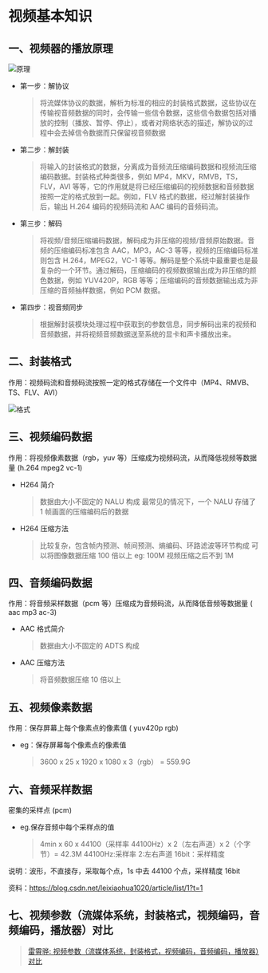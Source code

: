 # 视频基本知识

## 一、视频器的播放原理

![原理](http://cdn.chemputer.top/notebook/live/process.jpg)

- 第一步：解协议

  > 将流媒体协议的数据，解析为标准的相应的封装格式数据，这些协议在传输视音频数据的同时，会传输一些信令数据，这些信令数据包括对播放的控制（播放、暂停、停止），或者对网络状态的描述，解协议的过程中会去掉信令数据而只保留视音频数据

- 第二步：解封装

  > 将输入的封装格式的数据，分离成为音频流压缩编码数据和视频流压缩编码数据。封装格式种类很多，例如 MP4，MKV，RMVB，TS，FLV，AVI 等等，它的作用就是将已经压缩编码的视频数据和音频数据按照一定的格式放到一起。例如，FLV 格式的数据，经过解封装操作后，输出 H.264 编码的视频码流和 AAC 编码的音频码流。

- 第三步：解码

  > 将视频/音频压缩编码数据，解码成为非压缩的视频/音频原始数据。音频的压缩编码标准包含 AAC，MP3，AC-3 等等，视频的压缩编码标准则包含 H.264，MPEG2，VC-1 等等。解码是整个系统中最重要也是最复杂的一个环节。通过解码，压缩编码的视频数据输出成为非压缩的颜色数据，例如 YUV420P，RGB 等等；压缩编码的音频数据输出成为非压缩的音频抽样数据，例如 PCM 数据。

- 第四步：视音频同步
  > 根据解封装模块处理过程中获取到的参数信息，同步解码出来的视频和音频数据，并将视频音频数据送至系统的显卡和声卡播放出来。

## 二、封装格式

作用：视频码流和音频码流按照一定的格式存储在一个文件中（MP4、RMVB、TS、FLV、AVI）

![格式](http://cdn.chemputer.top/notebook/live/format.jpg)

## 三、视频编码数据

作用：将视频像素数据（rgb，yuv 等）压缩成为视频码流，从而降低视频等数据量 (h.264 mpeg2 vc-1)

- H264 简介

  > 数据由大小不固定的 NALU 构成
  > 最常见的情况下，一个 NALU 存储了 1 帧画面的压缩编码后的数据

- H264 压缩方法
  > 比较复杂，包含帧内预测、帧间预测、熵编码、环路滤波等环节构成
  > 可以将图像数据压缩 100 倍以上 eg: 100M 视频压缩之后不到 1M

## 四、音频编码数据

作用：将音频采样数据（pcm 等）压缩成为音频码流，从而降低音频等数据量 ( aac mp3 ac-3)

- AAC 格式简介

  > 数据由大小不固定的 ADTS 构成

- AAC 压缩方法
  > 将音频数据压缩 10 倍以上

## 五、视频像素数据

作用：保存屏幕上每个像素点的像素值 ( yuv420p rgb)

- eg：保存屏幕每个像素点的像素值
  > 3600 x 25 x 1920 x 1080 x 3（rgb） = 559.9G

## 六、音频采样数据

密集的采样点 (pcm)

- eg.保存音频中每个采样点的值
  > 4min x 60 x 44100（采样率 44100Hz）x 2（左右声道）x 2（个字节）= 42.3M
  > 44100Hz:采样率
  > 2:左右声道
  > 16bit：采样精度

说明：波形，不直接存，采取每个点，1s 中去 44100 个点，采样精度 16bit

资料：https://blog.csdn.net/leixiaohua1020/article/list/1?t=1

## 七、视频参数（流媒体系统，封装格式，视频编码，音频编码，播放器）对比

> [雷霄骅: 视频参数（流媒体系统，封装格式，视频编码，音频编码，播放器）对比](https://blog.csdn.net/leixiaohua1020/article/details/11842919)
